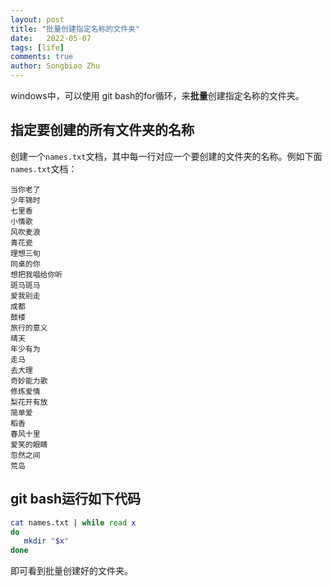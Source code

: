 ```yaml
---
layout: post
title: "批量创建指定名称的文件夹"
date:   2022-05-07
tags: [life]
comments: true
author: Songbiao Zhu
---
```


windows中，可以使用 git bash的for循环，来**批量**创建指定名称的文件夹。

<!-- more -->

## 指定要创建的所有文件夹的名称

创建一个` names.txt `文档，其中每一行对应一个要创建的文件夹的名称。例如下面` names.txt`文档：

```text
当你老了
少年锦时
七里香
小情歌
风吹麦浪
青花瓷
理想三旬
同桌的你
想把我唱给你听
斑马斑马
爱我别走
成都
鼓楼
旅行的意义
晴天
年少有为
走马
去大理
奇妙能力歌
修炼爱情
梨花开有放
简单爱
稻香
春风十里
爱笑的眼睛
忽然之间
荒岛

```



## git bash运行如下代码

```bash
cat names.txt | while read x
do
   mkdir "$x"
done

```

即可看到批量创建好的文件夹。